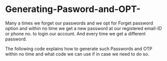 # Generating-Pasword-and-OPT-

Many a times we forget our passwords and we opt for Forget password option and within no time we get a new password at our registered email-ID or phone no. to login our account. And every time we get a different password.


The following code explains how to generate such Passwords and OTP within no time and what code we can use if in case we need to do so.
